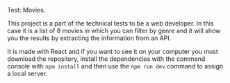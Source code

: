 Test: Movies.

This project is a part of the technical tests to be a web developer.
In this case it is a list of 8 movies in which you can filter by genre and it will show you the results
by extracting the information from an API.

It is made with React and if you want to see it on your computer you must download the repository,
install the dependencies with the command console with `npm install` and then use the `npm run dev` command to assign a local server.
